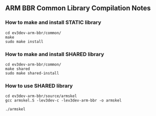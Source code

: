 ## ARM BBR Common Library Compilation Notes

### How to make and install STATIC library

    cd ev3dev-arm-bbr/common/
    make
    sudo make install

### How to make and install SHARED library

    cd ev3dev-arm-bbr/common/
    make shared
    sudo make shared-install

### How to use SHARED library

    cd ev3dev-arm-bbr/source/armskel
    gcc armskel.S -lev3dev-c -lev3dev-arm-bbr -o armskel

    ./armskel
